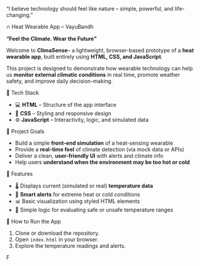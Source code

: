 “I believe technology should feel like nature – simple, powerful, and life-changing.”

🔥 Heat Wearable App – VayuBandh

**“Feel the Climate. Wear the Future"**

Welcome to **ClimaSense**– a lightweight, browser-based prototype of a **heat wearable app**, built entirely using **HTML, CSS, and JavaScript**.

This project is designed to demonstrate how wearable technology can help us **monitor external climatic conditions** in real time, promote weather safety, and improve daily decision-making.

🧩 Tech Stack

- 💻 **HTML** – Structure of the app interface
- 🎨 **CSS** – Styling and responsive design
- ⚙️ **JavaScript** – Interactivity, logic, and simulated data

🎯 Project Goals

- Build a simple **front-end simulation** of a heat-sensing wearable
- Provide a **real-time feel** of climate detection (via mock data or APIs)
- Deliver a clean, **user-friendly UI** with alerts and climate info
- Help users **understand when the environment may be too hot or cold**

 🌟 Features

- 🌡️ Displays current (simulated or real) **temperature data**
- 🔔 **Smart alerts** for extreme heat or cold conditions
- 📊 Basic visualization using styled HTML elements
- 🧠 Simple logic for evaluating safe or unsafe temperature ranges

🚀 How to Run the App

1. Clone or download the repository.
2. Open `index.html` in your browser.
3. Explore the temperature readings and alerts.

 F



